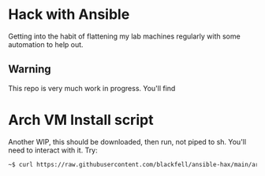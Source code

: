 # Hack with Ansible

Getting into the habit of flattening my lab machines regularly with some automation to help out.

## Warning

This repo is very much work in progress. You'll find 

# Arch VM Install script

Another WIP, this should be downloaded, then run, not piped to sh. You'll need
to interact with it. Try:

```bash
~$ curl https://raw.githubusercontent.com/blackfell/ansible-hax/main/arch_vim_install.sh > install.sh && sh -x ./install.sh | tee install.log
```

